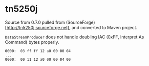 # tn5250j

Source from 0.7.0 pulled from (SourceForge)[http://tn5250j.sourceforge.net], and converted to Maven project.

`DataStreamProducer` does not handle doubling IAC (0xFF, Interpret As Command) bytes properly.

    0000:  03 ff ff 12 a0 00 00 04
    ...
    0000:  00 11 12 a0 00 00 04 00
